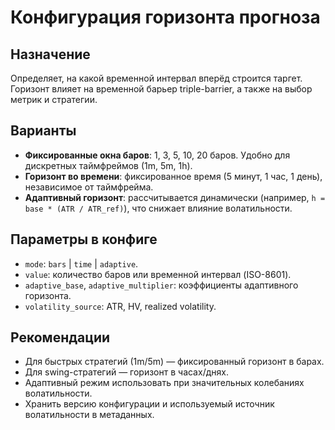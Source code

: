 # Конфигурация горизонта прогноза

## Назначение
Определяет, на какой временной интервал вперёд строится таргет. Горизонт влияет на временной барьер triple-barrier, а также на выбор метрик и стратегии.

## Варианты
- **Фиксированные окна баров**: 1, 3, 5, 10, 20 баров. Удобно для дискретных таймфреймов (1m, 5m, 1h).
- **Горизонт во времени**: фиксированное время (5 минут, 1 час, 1 день), независимое от таймфрейма.
- **Адаптивный горизонт**: рассчитывается динамически (например, `h = base * (ATR / ATR_ref)`), что снижает влияние волатильности.

## Параметры в конфиге
- `mode`: `bars` | `time` | `adaptive`.
- `value`: количество баров или временной интервал (ISO-8601).
- `adaptive_base`, `adaptive_multiplier`: коэффициенты адаптивного горизонта.
- `volatility_source`: ATR, HV, realized volatility.

## Рекомендации
- Для быстрых стратегий (1m/5m) — фиксированный горизонт в барах.
- Для swing-стратегий — горизонт в часах/днях.
- Адаптивный режим использовать при значительных колебаниях волатильности.
- Хранить версию конфигурации и используемый источник волатильности в метаданных.
